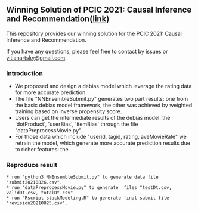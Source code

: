 ## Winning Solution of PCIC 2021: Causal Inference and Recommendation([link](https://competition.huaweicloud.com/information/1000041488/introduction))
This repository provides our winning solution for the PCIC 2021: Causal Inference and Recommendation.

If you have any questions, please feel free to contact by issues or yitianartsky@gmail.com.

### Introduction
   *  We proposed and design a debias model which leverage the rating data for more accurate prediction.
   * The file "NNEnsembleSubmit.py" generates two part results:  one from the basic debias model framework, the other was achieved by weighted training based on inverse propensity score.
   *  Users can get the intermediate results of the debias model: the 'dotProduct', 'userBias', 'itemBias' through the file "dataPreprocessMovie.py".
   * For those data which include "userid, tagid, rating, aveMovieRate" we retrain the model, which generate more accurate prediction results due to richer features: the.
###  Reproduce result
    * run "python3 NNEnsembleSubmit.py" to generate data file "submit20210826.csv".
    * run "dataPreprocessMovie.py" to generate  files "testDt.csv, validDt.csv, totalDt.csv"
    * run "Rscript stackModeling.R" to generate final submit file "revision20210825.csv".
